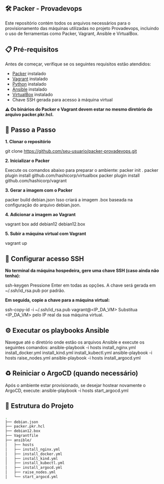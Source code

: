 ## 🛠️ Packer - Provadevops
Este repositório contém todos os arquivos necessários para o provisionamento das máquinas utilizadas no projeto Provadevops, incluindo o uso de ferramentas como Packer, Vagrant, Ansible e VirtualBox.

## 📋 Pré-requisitos
Antes de começar, verifique se os seguintes requisitos estão atendidos:

- [Packer](https://www.packer.io/downloads) instalado  
- [Vagrant](https://developer.hashicorp.com/vagrant/downloads) instalado  
- [Python](https://www.python.org/downloads/) instalado  
- [Ansible](https://docs.ansible.com/ansible/latest/installation_guide/intro_installation.html) instalado  
- [VirtualBox](https://www.virtualbox.org/wiki/Downloads) instalado  
- Chave SSH gerada para acesso à máquina virtual

**⚠️ Os binários do Packer e Vagrant devem estar no mesmo diretório do arquivo packer.pkr.hcl.**


## **🚀 Passo a Passo**


**1. Clonar o repositório**

git clone https://github.com/seu-usuario/packer-provadevops.git


**2. Inicializar o Packer**

Execute os comandos abaixo para preparar o ambiente:
packer init .
packer plugin install github.com/hashicorp/virtualbox
packer plugin install github.com/hashicorp/vagrant

**3. Gerar a imagem com o Packer**

packer build debian.json
Isso criará a imagem .box baseada na configuração do arquivo debian.json.

**4. Adicionar a imagem ao Vagrant**

vagrant box add debian12 debian12.box

**5. Subir a máquina virtual com Vagrant**

vagrant up

## **🔐 Configurar acesso SSH**
**No terminal da máquina hospedeira, gere uma chave SSH (caso ainda não tenha):**

ssh-keygen
Pressione Enter em todas as opções. A chave será gerada em ~/.ssh/id_rsa.pub por padrão.

**Em seguida, copie a chave para a máquina virtual:**

ssh-copy-id -i ~/.ssh/id_rsa.pub vagrant@<IP_DA_VM>
Substitua <IP_DA_VM> pelo IP real da sua máquina virtual.

## **⚙️ Executar os playbooks Ansible**

Navegue até o diretório onde estão os arquivos Ansible e execute os seguintes comandos:
ansible-playbook -i hosts install_nginx.yml install_docker.yml install_kind.yml install_kubectl.yml
ansible-playbook -i hosts raise_nodes.yml
ansible-playbook -i hosts install_argocd.yml

## **♻️ Reiniciar o ArgoCD (quando necessário)**

Após o ambiente estar provisionado, se desejar hostear novamente o ArgoCD, execute:
ansible-playbook -i hosts start_argocd.yml

## 📁 Estrutura do Projeto
```bash
.
├── debian.json
├── packer.pkr.hcl
├── debian12.box
├── Vagrantfile
├── ansible/
│   ├── hosts
│   ├── install_nginx.yml
│   ├── install_docker.yml
│   ├── install_kind.yml
│   ├── install_kubectl.yml
│   ├── install_argocd.yml
│   ├── raise_nodes.yml
│   └── start_argocd.yml
```
